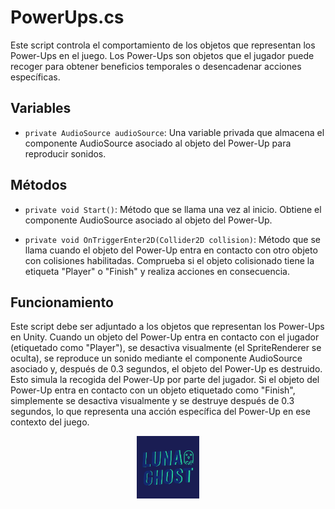 # PowerUps.cs

Este script controla el comportamiento de los objetos que representan los Power-Ups en el juego. Los Power-Ups son objetos que el jugador puede recoger para obtener beneficios temporales o desencadenar acciones específicas.

## Variables

- `private AudioSource audioSource`: Una variable privada que almacena el componente AudioSource asociado al objeto del Power-Up para reproducir sonidos.

## Métodos

- `private void Start()`: Método que se llama una vez al inicio. Obtiene el componente AudioSource asociado al objeto del Power-Up.

- `private void OnTriggerEnter2D(Collider2D collision)`: Método que se llama cuando el objeto del Power-Up entra en contacto con otro objeto con colisiones habilitadas. Comprueba si el objeto colisionado tiene la etiqueta "Player" o "Finish" y realiza acciones en consecuencia.

## Funcionamiento

Este script debe ser adjuntado a los objetos que representan los Power-Ups en Unity. Cuando un objeto del Power-Up entra en contacto con el jugador (etiquetado como "Player"), se desactiva visualmente (el SpriteRenderer se oculta), se reproduce un sonido mediante el componente AudioSource asociado y, después de 0.3 segundos, el objeto del Power-Up es destruido. Esto simula la recogida del Power-Up por parte del jugador. Si el objeto del Power-Up entra en contacto con un objeto etiquetado como "Finish", simplemente se desactiva visualmente y se destruye después de 0.3 segundos, lo que representa una acción específica del Power-Up en ese contexto del juego.







<p align="center">
  <img src="/Imagenes/Logo_LunaGhost.png" alt="LunaGhost" width="100" height="100">
</p>